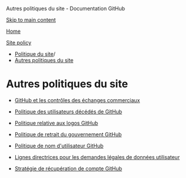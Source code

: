 Autres politiques du site - Documentation GitHub

[Skip to main content](#main-content)

[Home](/fr)

[Site policy](/fr/site-policy)

* [Politique du site](/fr/site-policy)/
* [Autres politiques du site](/fr/site-policy/other-site-policies)

Autres politiques du site
==========

* [GitHub et les contrôles des échanges commerciaux](/fr/site-policy/other-site-policies/github-and-trade-controls)

* [Politique des utilisateurs décédés de GitHub](/fr/site-policy/other-site-policies/github-deceased-user-policy)

* [Politique relative aux logos GitHub](/fr/site-policy/other-site-policies/github-logo-policy)

* [Politique de retrait du gouvernement GitHub](/fr/site-policy/other-site-policies/github-government-takedown-policy)

* [Politique de nom d'utilisateur GitHub](/fr/site-policy/other-site-policies/github-username-policy)

* [Lignes directrices pour les demandes légales de données utilisateur](/fr/site-policy/other-site-policies/guidelines-for-legal-requests-of-user-data)

* [Stratégie de récupération de compte GitHub](/fr/site-policy/other-site-policies/github-account-recovery-policy)
